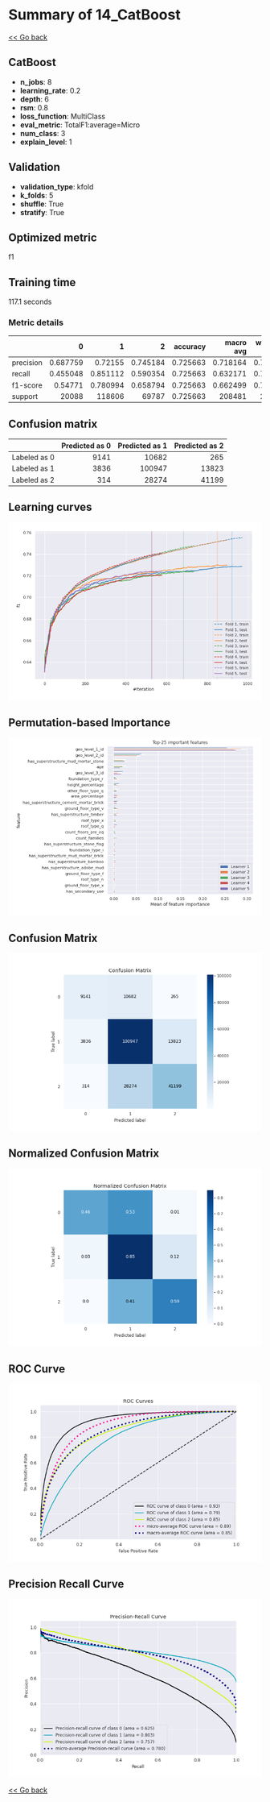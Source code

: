 # Summary of 14_CatBoost

[<< Go back](../README.md)


## CatBoost
- **n_jobs**: 8
- **learning_rate**: 0.2
- **depth**: 6
- **rsm**: 0.8
- **loss_function**: MultiClass
- **eval_metric**: TotalF1:average=Micro
- **num_class**: 3
- **explain_level**: 1

## Validation
 - **validation_type**: kfold
 - **k_folds**: 5
 - **shuffle**: True
 - **stratify**: True

## Optimized metric
f1

## Training time

117.1 seconds

### Metric details
|           |            0 |             1 |            2 |   accuracy |     macro avg |   weighted avg |   logloss |
|:----------|-------------:|--------------:|-------------:|-----------:|--------------:|---------------:|----------:|
| precision |     0.687759 |      0.72155  |     0.745184 |   0.725663 |      0.718164 |       0.726205 |   0.61853 |
| recall    |     0.455048 |      0.851112 |     0.590354 |   0.725663 |      0.632171 |       0.725663 |   0.61853 |
| f1-score  |     0.54771  |      0.780994 |     0.658794 |   0.725663 |      0.662499 |       0.717611 |   0.61853 |
| support   | 20088        | 118606        | 69787        |   0.725663 | 208481        |  208481        |   0.61853 |


## Confusion matrix
|              |   Predicted as 0 |   Predicted as 1 |   Predicted as 2 |
|:-------------|-----------------:|-----------------:|-----------------:|
| Labeled as 0 |             9141 |            10682 |              265 |
| Labeled as 1 |             3836 |           100947 |            13823 |
| Labeled as 2 |              314 |            28274 |            41199 |

## Learning curves
![Learning curves](learning_curves.png)

## Permutation-based Importance
![Permutation-based Importance](permutation_importance.png)
## Confusion Matrix

![Confusion Matrix](confusion_matrix.png)


## Normalized Confusion Matrix

![Normalized Confusion Matrix](confusion_matrix_normalized.png)


## ROC Curve

![ROC Curve](roc_curve.png)


## Precision Recall Curve

![Precision Recall Curve](precision_recall_curve.png)



[<< Go back](../README.md)
